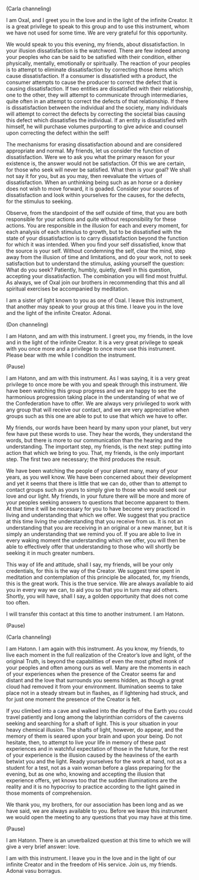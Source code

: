 <p class="channel-type">(Carla channeling)</p>
<p>I am Oxal, and I greet you in the love and in the light of the infinite Creator. It is a great privilege to speak to this group and to use this instrument, whom we have not used for some time. We are very grateful for this opportunity.</p>
<p>We would speak to you this evening, my friends, about dissatisfaction. In your illusion dissatisfaction is the watchword. There are few indeed among your peoples who can be said to be satisfied with their condition, either physically, mentally, emotionally or spiritually. The reaction of your peoples is to attempt to eliminate dissatisfaction by correcting those items which cause dissatisfaction. If a consumer is dissatisfied with a product, the consumer attempts to cause the producer to correct the defect that is causing dissatisfaction. If two entities are dissatisfied with their relationship, one to the other, they will attempt to communicate through intermediaries, quite often in an attempt to correct the defects of that relationship. If there is dissatisfaction between the individual and the society, many individuals will attempt to correct the defects by correcting the societal bias causing this defect which dissatisfies the individual. If an entity is dissatisfied with himself, he will purchase volumes purporting to give advice and counsel upon correcting the defect within the self!</p>
<p>The mechanisms for erasing dissatisfaction abound and are considered appropriate and normal. My friends, let us consider the function of dissatisfaction. Were we to ask you what the primary reason for your existence is, the answer would not be satisfaction. Of this we are certain, for those who seek will never be satisfied. What then is your goal? We shall not say it for you, but as you may, then reevaluate the virtues of dissatisfaction. When an unthinking being such as an horse or a donkey does not wish to move forward, it is goaded. Consider your sources of dissatisfaction and look within yourselves for the causes, for the defects, for the stimulus to seeking.</p>
<p>Observe, from the standpoint of the self outside of time, that you are both responsible for your actions and quite without responsibility for these actions. You are responsible in the illusion for each and every moment, for each analysis of each stimulus to growth, but to be dissatisfied with the state of your dissatisfaction is to carry dissatisfaction beyond the function for which it was intended. When you find your self dissatisfied, know that the source is your self. Without condemning the self, clear the mind, step away from the illusion of time and limitations, and do your work, not to seek satisfaction but to understand the stimulus, asking yourself the question: What do you seek? Patiently, humbly, quietly, dwell in this question, accepting your dissatisfaction. The combination you will find most fruitful. As always, we of Oxal join our brothers in recommending that this and all spiritual exercises be accompanied by meditation.</p>
<p>I am a sister of light known to you as one of Oxal. I leave this instrument, that another may speak to your group at this time. I leave you in the love and the light of the infinite Creator. Adonai.</p>
<p class="channel-type">(Don channeling)</p>
<p>I am Hatonn, and am with this instrument. I greet you, my friends, in the love and in the light of the infinite Creator. It is a very great privilege to speak with you once more and a privilege to once more use this instrument. Please bear with me while I condition the instrument.</p>
<p class="comment">(Pause)</p>
<p>I am Hatonn, and am with this instrument. As I was saying, it is a very great privilege to once more be with you and speak through this instrument. We have been watching this group progress and we are happy to see the harmonious progression taking place in the understanding of what we of the Confederation have to offer. We are always very privileged to work with any group that will receive our contact, and we are very appreciative when groups such as this one are able to put to use that which we have to offer.</p>
<p>My friends, our words have been heard by many upon your planet, but very few have put these words to use. They hear the words, they understand the words, but there is more to our communication than the hearing and the understanding. The important step, my friends, is the next step: putting into action that which we bring to you. That, my friends, is the only important step. The first two are necessary; the third produces the result.</p>
<p>We have been watching the people of your planet many, many of your years, as you well know. We have been concerned about their development and yet it seems that there is little that we can do, other than to attempt to contact groups such as yours to simply give to those who would seek our love and our light. My friends, in your future there will be more and more of your peoples seeking answers to questions that become apparent to them. At that time it will be necessary for you to have become very practiced in living and understanding that which we offer. We suggest that you practice at this time living the understanding that you receive from us. It is not an understanding that you are receiving in an original or a new manner, but it is simply an understanding that we remind you of. If you are able to live in every waking moment the understanding which we offer, you will then be able to effectively offer that understanding to those who will shortly be seeking it in much greater numbers.</p>
<p>This way of life and attitude, shall I say, my friends, will be your only credentials, for this is the way of the Creator. We suggest time spent in meditation and contemplation of this principle be allocated, for, my friends, this is the great work. This is the true service. We are always available to aid you in every way we can, to aid you so that you in turn may aid others. Shortly, you will have, shall I say, a golden opportunity that does not come too often.</p>
<p>I will transfer this contact at this time to another instrument. I am Hatonn.</p>
<p class="comment">(Pause)</p>
<p class="channel-type">(Carla channeling)</p>
<p>I am Hatonn. I am again with this instrument. As you know, my friends, to live each moment in the full realization of the Creator’s love and light, of the original Truth, is beyond the capabilities of even the most gifted monk of your peoples and often among ours as well. Many are the moments in each of your experiences when the presence of the Creator seems far and distant and the love that surrounds you seems hidden, as though a great cloud had removed it from your environment. Illumination seems to take place not in a steady stream but in flashes, as if lightening had struck, and for just one moment the presence of the Creator is felt.</p>
<p>If you climbed into a cave and walked into the depths of the Earth you could travel patiently and long among the labyrinthian corridors of the caverns seeking and searching for a shaft of light. This is your situation in your heavy chemical illusion. The shafts of light, however, do appear, and the memory of them is seared upon your brain and upon your being. Do not hesitate, then, to attempt to live your life in memory of these past experiences and in watchful expectation of those in the future, for the rest of your experience is the illusion caused by the heaviness of the earth betwixt you and the light. Ready yourselves for the work at hand, not as a student for a test, not as a vain woman before a glass preparing for the evening, but as one who, knowing and accepting the illusion that experience offers, yet knows too that the sudden illuminations are the reality and it is no hypocrisy to practice according to the light gained in those moments of comprehension.</p>
<p>We thank you, my brothers, for our association has been long and as we have said, we are always available to you. Before we leave this instrument we would open the meeting to any questions that you may have at this time.</p>
<p class="comment">(Pause)</p>
<p>I am Hatonn. There is an unverbalized question at this time to which we will give a very brief answer: love.</p>
<p>I am with this instrument. I leave you in the love and in the light of our infinite Creator and in the freedom of His service. Join us, my friends. Adonai vasu borragus.</p>